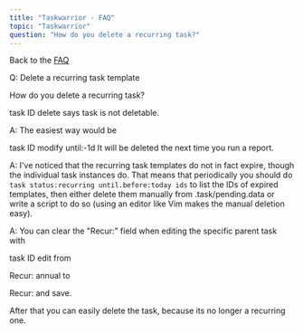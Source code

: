 ```yaml
---
title: "Taskwarrior - FAQ"
topic: "Taskwarrior"
question: "How do you delete a recurring task?"
---
```


Back to the [FAQ](/support/faq)

Q: Delete a recurring task template

How do you delete a recurring task?

task ID delete
says task is not deletable.

A: The easiest way would be

task ID modify until:-1d
It will be deleted the next time you run a report.

A: I've noticed that the recurring task templates do not in fact expire, though the individual task instances do. That means that periodically you should do `task status:recurring until.before:today ids` to list the IDs of expired templates, then either delete them manually from .task/pending.data or write a script to do so (using an editor like Vim makes the manual deletion easy).

A: You can clear the "Recur:" field when editing the specific parent task with

task ID edit
from 

Recur:  annual
to

Recur: 
and save. 

After that you can easily delete the task, because its no longer a recurring one.
